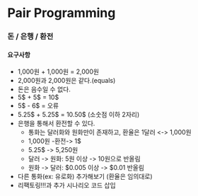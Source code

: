 # Pair Programming

### 돈 / 은행 / 환전

#### 요구사항
- 1,000원 + 1,000원 = 2,000원
- 2,000원과 2,000원은 같다.(equals)
- 돈은 음수일 수 없다.
- 5$ + 5$ = 10$
- 5$ - 6$ = 오류
- 5.25$ + 5.25$ = 10.50$ (소숫점 이하 2자리)
- 은행을 통해서 환전할 수 있다.
  + 통화는 달러화와 원화만이 존재하고, 환율은 1달러 <-> 1,000원
  + 1,000원 -환전-> 1$
  + 5.25$ -> 5,250원
  + 달러 -> 원화: 5원 이상 -> 10원으로 반올림
  + 원화 -> 달러: $0.005 이상 -> $0.01 반올림
- 다른 통화(ex: 유로화) 추가해보기 (환율은 임의대로)
- 리팩토링!!!과 추가 시나리오 코드 삽입